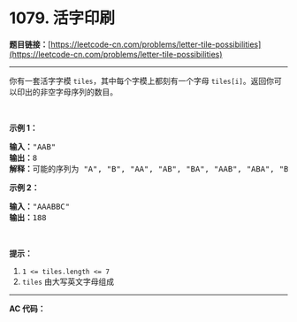 # 1079. 活字印刷

**题目链接：**[https://leetcode-cn.com/problems/letter-tile-possibilities](https://leetcode-cn.com/problems/letter-tile-possibilities)

---

<div class="content__1Y2H">
 <div class="notranslate">
  <p>你有一套活字字模&nbsp;<code>tiles</code>，其中每个字模上都刻有一个字母&nbsp;<code>tiles[i]</code>。返回你可以印出的非空字母序列的数目。</p> 
  <p>&nbsp;</p> 
  <p><strong>示例 1：</strong></p> 
  <pre class="language-text"><strong>输入：</strong>"AAB"
<strong>输出：</strong>8
<strong>解释：</strong>可能的序列为 "A", "B", "AA", "AB", "BA", "AAB", "ABA", "BAA"。
</pre> 
  <p><strong>示例 2：</strong></p> 
  <pre class="language-text"><strong>输入：</strong>"AAABBC"
<strong>输出：</strong>188
</pre> 
  <p>&nbsp;</p> 
  <p><strong>提示：</strong></p> 
  <ol> 
   <li><code>1 &lt;= tiles.length &lt;= 7</code></li> 
   <li><code>tiles</code> 由大写英文字母组成</li> 
  </ol> 
 </div>
</div>

---

**AC 代码：**

```java

```